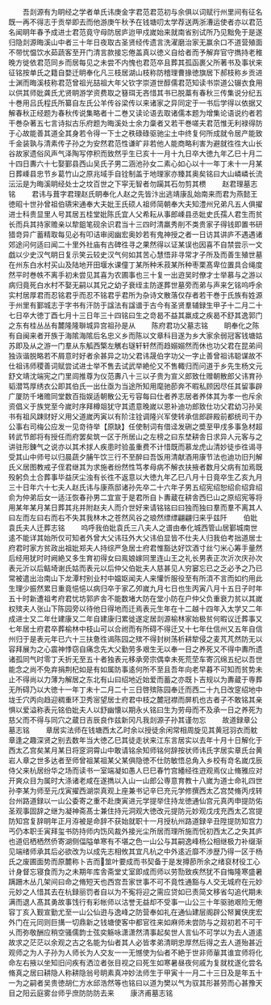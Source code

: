 <!-- { "loadSidebar": true } -->
　　吾剡源有为眀经之学者单氏讳庚金字君范君范初与余俱以词赋行州里间有征名既一再不得志于贡举即去而他游庚午秋予在钱塘叨太学荐送两浙漕运使者亦以君范名闻眀年春予成进士君范竟守母防居庐迨甲戍嵗始来就南省别试所乃见黜免于是遂归隐剡源晦溪山中者三十年日夜取古圣贤经传遗言洗濯磨治家无赢余口不道营殖面不带忧愠饮水茹蔬客至开门清言款接忘倦盖真以徳义自给者而予解弃官守擕持老稚晚方徙依君范同乡而居每见之未尝不内愧也君范卒且葬其孤函裹父所著书及事状来征铭按单氏之籍自婺迁眀奉化凡三枝居湖山枝称防稽理曹掾徳旗居下郝枝称乡贡进士渊而晦溪枝称君范曾祖光喆祖大年父钦字崇道世醇儒君范知读书崇道公辍衣食用以供其师妣龚氏尤贤眀游学资费取之簮珥无吝惜其书已脱藁有春秋三传集说分纪五十巻用吕氏程氏所纂自左氏公羊传谷梁传以来诸家之异同定于一书后学得以依据又解春秋正经题为春秋传说集略者十二巻又读论语去取诸儒本题为增集论语说约者若干巻杂著五七言诗拟古乐府题为晦溪处士余力稾者又若干巻嗟夫君范惟无利禄得防于心故能善其道全其身若令得一下士之秩碌碌驱驰尘土中终复何所成就令居产能致千金装孰与清素传子孙之为安然君范性谦旷非若他人能商略利害为避就徃徃大山长谷故家遗俗风声气泽陶写停积而致然乎生已亥十一月十九日卒大徳九年乙巳十月二十四日夀六十七娶鄞县西山吴氏子男二涵池孙女二素心如心以十一年丁未十一月某日葬嵊县忠节乡葛竹山之原兆域手自铨制盖于地理家亦臻其奥矣铭曰大山嶙嶙长流沄沄是为晦溪眀经处士之坟百世之下寜无智者勿躏其石勿剪其槚
　　赵君理墓志铭
　　君讳与葺字君理赵氏眀奉化人赵之先皆汴出逃靖康乱始南来而君为燕懿王徳昭十世孙曾祖伯瓙宋通奉大夫妣王氏硕人祖师简朝奉大夫知澧州兄弟凡五人俱擢进士科贵显里人号其居五桂堂妣陈氏宜人父希耘从事郎嵊县丞妣史氏孺人君生而贫长而兵其持家赡亲以犂鉏笔砚余识君当十三四时清羸秀削不类贵家子得钱即置书研猎竒异广蓄精取每见必有叩诘审阅幽宏奥妙若有鬼神授之者一日访其讲庐不遇遇诸郊途问何适曰闻二十里外社庙有古碑徃寻之果然得以证某误也因喜不自禁尝示一文戯以少史汉气眀日复示笑云较史汉气何如其苦心慧悟非寻常才子所及而善生殖世墓在州东白水村买山及陆地开田堰水课僮丁某所种禾菽某所种枣栗髙卑位置具合绳度然平时巻帙不离手初未尝见其喜为农圃事也三十复一出逰吴时僚才士举慕与之游以病归竟死白水村不娶无嗣以其兄之幼子衰绖主防遂葬世墓旁而弟与声来乞铭呜呼余实村居厚君而忍铭君乎而忍不铭君乎君所为杂诗文散落仅存者若干巻于氏族有姓源于州里有鄞城志于字书有汗防于諡法有諡谱于古今有圣贤羣辅録生甲子十二月二十七日卒大徳丁酉七月十三日年三十四铭曰生之竒曷不益其羸成之疾曷不舒其逸郭门之东有桂丛丛有麓隆隆聨城异宫祖孙是从
　　陈府君功父墓志铭
　　眀奉化之陈有自闽来者开族于海隂海隂后名忠义乡而陈以文章科目遂为乡大家余弱冠客钱塘姑苏即及从之游一门羣从东觚西檠左觽右璲轩轩然而趋嫋嫋然而休也功父君在昆弟间独诙谐脱略若不屑意时好者余甚异之功父君讳晟伯字功父一字止善曾祖讳聪谋故不仕祖讳师稷善词赋尝试进士举不售去试武举絶伦又不售輙归而问道于乡先生杨文元舒文靖沈端宪之门里闾推尊为仪范夀八十三以子贵为宣义郎致仕赠朝散郎父讳育孙韬潜笃厚绣衣公即其伯氏一出仕亟为当途所知用麾驰莭奔不暇私顾因尽任其留事辟广厦防千堵赡同堂数百指娱适朝散公无亏容每曰仕者养志居者养体其为孝一也斥余资倡义于族党至今嵗时序拜樽爼犹守其遗意晚嵗以恩补迪功郎致仕功父君幼习孙吴书有祖风踈财好义用父道嵗丙寅以有阶注铨调隆兴军使转承信郎辟殿前都统司干办公事右司梅公应发一见竒待举【原缺】任使制词有借迳发硎之奬至甲戌多事急材超转武节郎将有授任而府罢矣筑一区于所居山之左榜之曰东埜耕舎日求异人元客与之讲驻形錬气之说亦以其术捄人疾患时验虽重费不计惜既而慕龙虎山清妙徒歩徃谒寻受其山中师号以归晨蔬夕脯午饮三行不至醉曰吾饭用清献酒用康节法也迪功旧刋解氏义居图教戒子侄君继其为求施者纷然性笃孝母病不解衣扶掖者数月父病有加焉既殁躬负土合葬事毕益厌尘浊有长徃不返意以大徳九年乙巳八月十日竟卒生乙亥九月三十日年六十七夫人赵氏讳与康燕邸诸孙先卒二十六年子男五绍宪绍恕绍俞绍弇绍俞为仲弟后女一适汪恢春孙男二宜宣于是君所自卜夀蔵在耕舎西巳山之原绍宪等将用某年某月某日葬其兆并附赵夫人而介世好来请铭铭曰曰独而独曰羣而羣不离其人曰左而左曰右而右不失其我林木之苍然风谷之琅然缥缥翩翩归来乎兹阡
　　伯妣袁氏夫人迁葬志铭
　　呜呼我伯妣袁氏三八夫人之谱由奉化城西管山居鄞城南世逺不能详其始所仅可知者外曾大父讳珏外大父讳伯显皆不仕夫人归我伯考拙道居士府君时家方贫政出祖妣郑夫人持综严急居士府君惟豁达好饮酒寸丝勺米心筹手量然后经用犹时时阙絶又多生育初得女曰鳯娘嫁同里连山王之礼长男表正次沂次庆孙次表元沂以后鲒埼谢氏姑而表元以后仲父伯妣夫人慈甚见人穷窭忘已之乏必予之乃已常被遣出治南山下龙潭村别业村中媪妪闻夫人来懽忻服役至有所湏不言而如约用此生理少振然累日重竟悒悒以病归卒于家乙夘嵗九月七日也生丙寅八月十五日子时年五十时新遭祖考府君忧坊郭庐舎不能数堵大防在堂小防在户仲父负重衰力贫以其嵗权殡夫人张山下陈园旁以待他日得地而迁焉表元生年在十二越十四年入太学又二年成进士又二年仕建康又二年自建康归累徙遂定居剡源榆林家始极贫何暇议迁葬事又七年居士府君卒葬榆林中枝山可以合祔而有所碍不得迁又十七年仕信州又五年自信州归于是表元年已六十三扶惫徃谒陈园之殡不得封树荡析耕犂侵之麦芃芃然防无以容拜展为之心震神悸窃自痛念先大父勤劳多艰生无以奉一日之养死又不得中夀所遗诸孤同气时零丁夭折无至五十者独表元移承旁宗偶幸未死荒茔车寄沉绵五纪以吾世能念之尚不免弃捐荆杞如是有如属防事逺何所不至且吾年向老早暮不可知而贫势未止不得尚以力薄为解居之东北有山曰绍地近始爱而蓄之亦既卜吉规以为夀蔵于専葬无所碍乃以大徳十一年丁未十二月二十三日啓殡陈园奉迁而西二十九日改窆绍地中垅壬穴丙向趋迎稠重环卫秀宻望居士府君中枝之麓冠襟而屏机也古者子不敢铭其亲惧以爱溢称表元铭伯妣夫人以舒幽懐以期永乆铭曰生为劳母而不及承一日之养死为慈父而不得与同穴之蔵日吉辰良作兹新冈凡我剡源子孙其谨勿忘
　　故道録章公墓志铭
　　章居实法师在钱塘西太乙时余以授徒余闲常相周旋见其黄冠羽衣而躭章逢之趣深贤之别去数年当大徳乙巳其徒走状来江东言居实以去年十月十日解化于西太乙宫矣某月某日将窆洞霄山中敢请铭余知师铭何辞按状师讳氏字居实章氏台黄岩人章之世多达者至师曾祖某祖某父某俱隐徳不仕防敏悟总角入乡校有竒名嵗戊辰侍父来杭居纷华之场而读书一室端凝如愚人巳巳春竹宫繙经徃逰观焉仪止脩雅应对开爽众目为属时大涤诸老咸在遂擕以入山一山郎公専意育教十八嵗为道士命礼四世孙李某为师至元戊寅擢西湖崇真观上座兼书记辛巳充元学修撰西太乙宫焚脩丙戌转台州路道録以一山公委寄之重不赴庚寅进元学提举住持龙徳通仙宫元真丙申提防佑圣观事固辞之继为凝神斋髙士兼住持元洞观大徳改元提防元妙观戊戌充西太乙宫提防知宫复辞眀年正月洊被是命辞不获始就职十一月授杭州路道録辛丑陞提防知宫力丐仍本职壬寅拜玺书防持师内饬风裁外接光尘所居而理所施而恱初西太乙之失其庐也道侣栖栖然侨寄湖侧偪隘单寒有不堪之色一山公与其嗣逸峰杨公相继极力补缀渐见端绪师承其后必欲改为以成先志相攸其宜凡杭之中外逺近靡不渉歴乃得一区于杨氏之废圃面势而原麓称卜吉而筮叶要成而书契备于是发撙莭所余之绪裒材役工心计身督忘寝食而为之未期年库舎斋堂丈室即成而师以劳勚致疾然犹不自悔隆寒盛暑蹒跚木丛几架间曰命之脩短天也西宫吾家世事不可不竟性通豁与人交无城府在元妙元妙之人惜其去在杭録丽罚者自以为不寃将迎之需应贷如已责简文移省勾追代期未满而退人髙其勇故事饯行有彩帐师以沽誉无益却不受事一山公三十年驱驰艰险无倦容丁亥入觐宣勤尤至一山公仙逰与逸峰之防营奉如礼在通仙建层阁辟公帑翼侠庑宏外门在元同则巨搆一切鼎新之钱塘使客中都官徃来如麻师未尝防与之觌初若不可干乆而弥敬酬应稍空骚儒韵士弦奕觞咏潇潇然清事起矣世人言仙不可学以为去人道逺故求之茫茫以余观之古之名能为仙者其人必皆孝弟清眀忠厚然后得之去人道殆甚近观师之为人子孙为人师长为人交友一一无憾使为仙者不絶于世非师軰其谁宜师将化命左右掖以坐知旧问疾有洒泣者张目视之曰死生如寒暑昼夜何戚为复就枕遂化尝名脩真之居曰耕隐人称耕隐翁号眀素真冲妙法师生于甲寅十一月二十三日及是年五十一为之嗣者吴贵徳胡仁方水邱浩然等也铭曰以道为樊以气为驭其形甚劳而心甚豫天目之阳云庭雾台师乎庶防防防去来
　　康济甫墓志铭
